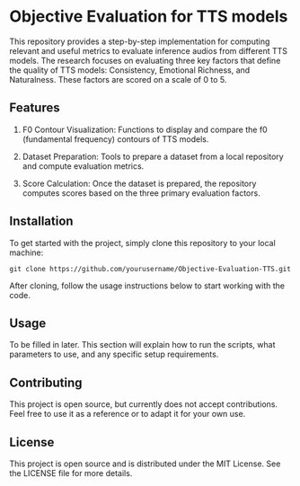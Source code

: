 # Objective Evaluation for TTS models
This repository provides a step-by-step implementation for computing relevant and useful metrics to evaluate inference audios from different TTS models. The research focuses on evaluating three key factors that define the quality of TTS models: Consistency, Emotional Richness, and Naturalness. These factors are scored on a scale of 0 to 5.

## Features
1. F0 Contour Visualization: Functions to display and compare the f0 (fundamental frequency) contours of TTS models.


2. Dataset Preparation: Tools to prepare a dataset from a local repository and compute evaluation metrics.


3. Score Calculation: Once the dataset is prepared, the repository computes scores based on the three primary evaluation factors.

## Installation
To get started with the project, simply clone this repository to your local machine:
```
git clone https://github.com/yourusername/Objective-Evaluation-TTS.git
```
After cloning, follow the usage instructions below to start working with the code.

## Usage
To be filled in later. This section will explain how to run the scripts, what parameters to use, and any specific setup requirements.

## Contributing
This project is open source, but currently does not accept contributions. Feel free to use it as a reference or to adapt it for your own use.

## License
This project is open source and is distributed under the MIT License. See the LICENSE file for more details.
